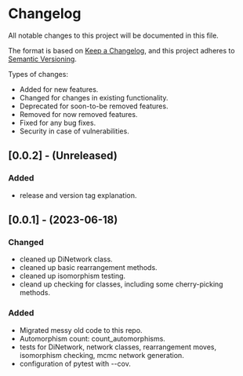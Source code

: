 # Changelog

All notable changes to this project will be documented in this file.

The format is based on [Keep a Changelog](https://keepachangelog.com/en/1.0.0/),
and this project adheres to [Semantic Versioning](https://semver.org/spec/v2.0.0.html).

Types of changes:
- Added for new features.
- Changed for changes in existing functionality.
- Deprecated for soon-to-be removed features.
- Removed for now removed features.
- Fixed for any bug fixes.
- Security in case of vulnerabilities.


## [0.0.2] - (Unreleased)

### Added

- release and version tag explanation.

## [0.0.1] - (2023-06-18)

### Changed

- cleaned up DiNetwork class.
- cleaned up basic rearrangement methods.
- cleaned up isomorphism testing.
- cleand up checking for classes, including some cherry-picking methods.

### Added

- Migrated messy old code to this repo.
- Automorphism count: count_automorphisms.
- tests for DiNetwork, network classes, rearrangement moves, isomorphism checking, mcmc network generation.
- configuration of pytest with --cov.
